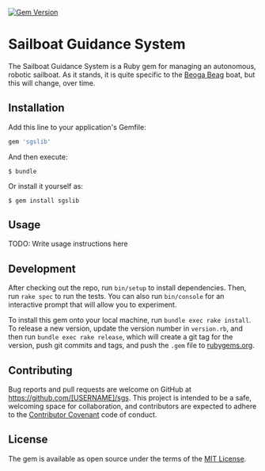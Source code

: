 [![Gem Version](https://badge.fury.io/rb/sgslib.svg)](https://badge.fury.io/rb/sgslib)

# Sailboat Guidance System

The Sailboat Guidance System is a Ruby gem for managing an autonomous, robotic sailboat.
As it stands, it is quite specific to the [Beoga Beag](http://beogabeag.com) boat, but
this will change, over time.

## Installation

Add this line to your application's Gemfile:

```ruby
gem 'sgslib'
```

And then execute:

    $ bundle

Or install it yourself as:

    $ gem install sgslib

## Usage

TODO: Write usage instructions here

## Development

After checking out the repo, run `bin/setup` to install dependencies. Then, run `rake spec` to run the tests. You can also run `bin/console` for an interactive prompt that will allow you to experiment.

To install this gem onto your local machine, run `bundle exec rake install`. To release a new version, update the version number in `version.rb`, and then run `bundle exec rake release`, which will create a git tag for the version, push git commits and tags, and push the `.gem` file to [rubygems.org](https://rubygems.org).

## Contributing

Bug reports and pull requests are welcome on GitHub at https://github.com/[USERNAME]/sgs. This project is intended to be a safe, welcoming space for collaboration, and contributors are expected to adhere to the [Contributor Covenant](http://contributor-covenant.org) code of conduct.


## License

The gem is available as open source under the terms of the [MIT License](http://opensource.org/licenses/MIT).
